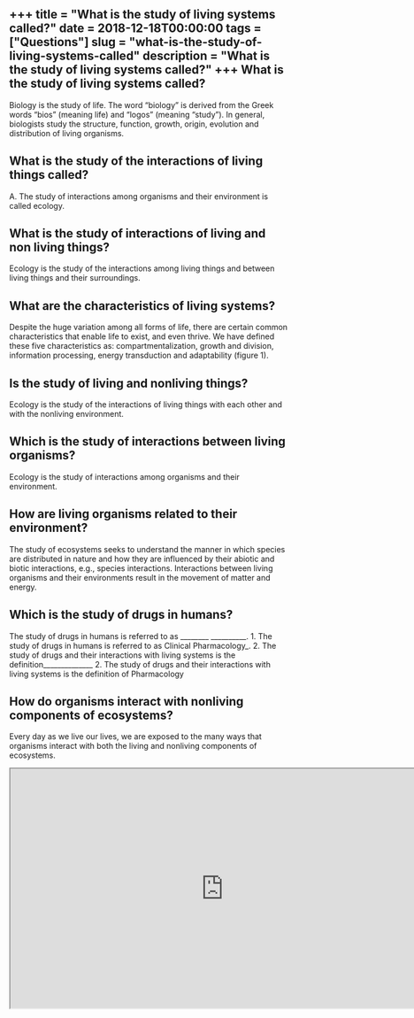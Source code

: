 +++
title = "What is the study of living systems called?"
date = 2018-12-18T00:00:00
tags = ["Questions"]
slug = "what-is-the-study-of-living-systems-called"
description = "What is the study of living systems called?"
+++
What is the study of living systems called?
-------------------------------------------

Biology is the study of life. The word “biology” is derived from the Greek words “bios” (meaning life) and “logos” (meaning “study”). In general, biologists study the structure, function, growth, origin, evolution and distribution of living organisms.

What is the study of the interactions of living things called?
--------------------------------------------------------------

A. The study of interactions among organisms and their environment is called ecology.

What is the study of interactions of living and non living things?
------------------------------------------------------------------

Ecology is the study of the interactions among living things and between living things and their surroundings.

What are the characteristics of living systems?
-----------------------------------------------

Despite the huge variation among all forms of life, there are certain common characteristics that enable life to exist, and even thrive. We have defined these five characteristics as: compartmentalization, growth and division, information processing, energy transduction and adaptability (figure 1).

Is the study of living and nonliving things?
--------------------------------------------

Ecology is the study of the interactions of living things with each other and with the nonliving environment.

Which is the study of interactions between living organisms?
------------------------------------------------------------

Ecology is the study of interactions among organisms and their environment.

How are living organisms related to their environment?
------------------------------------------------------

The study of ecosystems seeks to understand the manner in which species are distributed in nature and how they are influenced by their abiotic and biotic interactions, e.g., species interactions. Interactions between living organisms and their environments result in the movement of matter and energy.

Which is the study of drugs in humans?
--------------------------------------

The study of drugs in humans is referred to as \_\_\_\_\_\_\_\_ \_\_\_\_\_\_\_\_\_\_. 1. The study of drugs in humans is referred to as Clinical Pharmacology\_. 2. The study of drugs and their interactions with living systems is the definition\_\_\_\_\_\_\_\_\_\_\_\_\_\_ 2. The study of drugs and their interactions with living systems is the definition of Pharmacology

How do organisms interact with nonliving components of ecosystems?
------------------------------------------------------------------

Every day as we live our lives, we are exposed to the many ways that organisms interact with both the living and nonliving components of ecosystems.

<iframe allow="accelerometer; autoplay; clipboard-write; encrypted-media; gyroscope; picture-in-picture" allowfullscreen="" class="__youtube_prefs__  epyt-is-override  no-lazyload" data-no-lazy="1" data-origheight="433" data-origwidth="770" data-skipgform_ajax_framebjll="" height="433" id="_ytid_35673" loading="lazy" src="https://www.youtube.com/embed/ozVWiA6RsvA?enablejsapi=1&autoplay=0&cc_load_policy=0&cc_lang_pref=&iv_load_policy=1&loop=0&modestbranding=0&rel=1&fs=1&playsinline=0&autohide=2&theme=dark&color=red&controls=1&" title="YouTube player" width="770"></iframe>